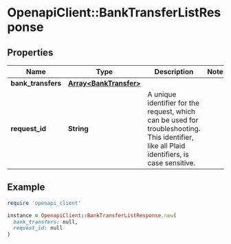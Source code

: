 # OpenapiClient::BankTransferListResponse

## Properties

| Name | Type | Description | Notes |
| ---- | ---- | ----------- | ----- |
| **bank_transfers** | [**Array&lt;BankTransfer&gt;**](BankTransfer.md) |  |  |
| **request_id** | **String** | A unique identifier for the request, which can be used for troubleshooting. This identifier, like all Plaid identifiers, is case sensitive. |  |

## Example

```ruby
require 'openapi_client'

instance = OpenapiClient::BankTransferListResponse.new(
  bank_transfers: null,
  request_id: null
)
```

